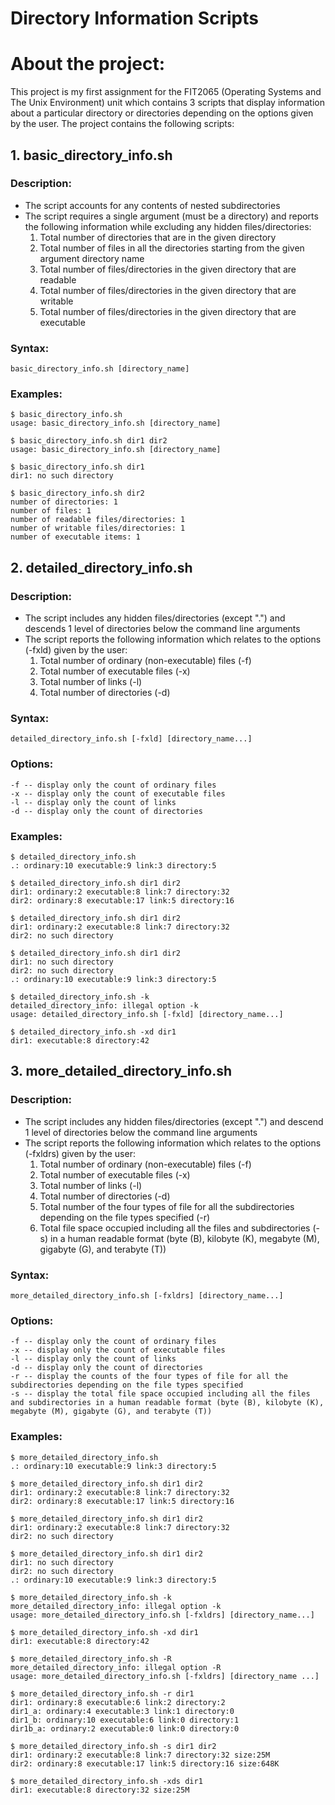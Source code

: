 # Directory Information Scripts

# About the project:
This project is my first assignment for the FIT2065 (Operating Systems and The Unix Environment) unit which contains 3 scripts that display information about a particular directory or directories depending on the options given by the user. The project contains the following scripts:

## 1. basic_directory_info.sh 
### Description:
- The script accounts for any contents of nested subdirectories
- The script requires a single argument (must be a directory) and reports the following information while excluding any hidden files/directories:
  1. Total number of directories that are in the given directory
  2. Total number of files in all the directories starting from the given argument directory name
  3. Total number of files/directories in the given directory that are readable 
  4. Total number of files/directories in the given directory that are writable
  5. Total number of files/directories in the given directory that are executable
   
### Syntax:
    basic_directory_info.sh [directory_name]

### Examples:
    $ basic_directory_info.sh
    usage: basic_directory_info.sh [directory_name]

    $ basic_directory_info.sh dir1 dir2
    usage: basic_directory_info.sh [directory_name]

    $ basic_directory_info.sh dir1
    dir1: no such directory

    $ basic_directory_info.sh dir2
    number of directories: 1
    number of files: 1
    number of readable files/directories: 1
    number of writable files/directories: 1
    number of executable items: 1
    
## 2. detailed_directory_info.sh 
### Description:
- The script includes any hidden files/directories (except ".") and descends 1 level of directories below the command line arguments
- The script reports the following information which relates to the options (-fxld) given by the user:
  1. Total number of ordinary (non-executable) files (-f)
  2. Total number of executable files (-x)
  3. Total number of links (-l)
  4. Total number of directories (-d)
   
### Syntax:
    detailed_directory_info.sh [-fxld] [directory_name...]

### Options:
    -f -- display only the count of ordinary files
    -x -- display only the count of executable files
    -l -- display only the count of links
    -d -- display only the count of directories

### Examples:
    $ detailed_directory_info.sh
    .: ordinary:10 executable:9 link:3 directory:5

    $ detailed_directory_info.sh dir1 dir2
    dir1: ordinary:2 executable:8 link:7 directory:32
    dir2: ordinary:8 executable:17 link:5 directory:16

    $ detailed_directory_info.sh dir1 dir2
    dir1: ordinary:2 executable:8 link:7 directory:32
    dir2: no such directory

    $ detailed_directory_info.sh dir1 dir2
    dir1: no such directory
    dir2: no such directory
    .: ordinary:10 executable:9 link:3 directory:5

    $ detailed_directory_info.sh -k
    detailed_directory_info: illegal option -k
    usage: detailed_directory_info.sh [-fxld] [directory_name...]

    $ detailed_directory_info.sh -xd dir1
    dir1: executable:8 directory:42
 
 ## 3. more_detailed_directory_info.sh 
### Description:
- The script includes any hidden files/directories (except ".") and descend 1 level of directories below the command line arguments
- The script reports the following information which relates to the options (-fxldrs) given by the user:
  1. Total number of ordinary (non-executable) files (-f)
  2. Total number of executable files (-x)
  3. Total number of links (-l)
  4. Total number of directories (-d)
  5. Total number of the four types of file for all the subdirectories depending on the file types specified (-r)
  6. Total file space occupied including all the files and subdirectories (-s) in a human readable format (byte (B), kilobyte (K), megabyte (M), gigabyte (G), and terabyte (T))
   
### Syntax:
    more_detailed_directory_info.sh [-fxldrs] [directory_name...]

### Options:
    -f -- display only the count of ordinary files
    -x -- display only the count of executable files
    -l -- display only the count of links
    -d -- display only the count of directories
    -r -- display the counts of the four types of file for all the subdirectories depending on the file types specified
    -s -- display the total file space occupied including all the files and subdirectories in a human readable format (byte (B), kilobyte (K), megabyte (M), gigabyte (G), and terabyte (T))

### Examples:
    $ more_detailed_directory_info.sh
    .: ordinary:10 executable:9 link:3 directory:5

    $ more_detailed_directory_info.sh dir1 dir2
    dir1: ordinary:2 executable:8 link:7 directory:32
    dir2: ordinary:8 executable:17 link:5 directory:16

    $ more_detailed_directory_info.sh dir1 dir2
    dir1: ordinary:2 executable:8 link:7 directory:32
    dir2: no such directory

    $ more_detailed_directory_info.sh dir1 dir2
    dir1: no such directory
    dir2: no such directory
    .: ordinary:10 executable:9 link:3 directory:5

    $ more_detailed_directory_info.sh -k
    more_detailed_directory_info: illegal option -k
    usage: more_detailed_directory_info.sh [-fxldrs] [directory_name...]

    $ more_detailed_directory_info.sh -xd dir1
    dir1: executable:8 directory:42

    $ more_detailed_directory_info.sh -R
    more_detailed_directory_info: illegal option -R
    usage: more_detailed_directory_info.sh [-fxldrs] [directory_name ...]

    $ more_detailed_directory_info.sh -r dir1
    dir1: ordinary:8 executable:6 link:2 directory:2
    dir1_a: ordinary:4 executable:3 link:1 directory:0
    dir1_b: ordinary:10 executable:6 link:0 directory:1
    dir1b_a: ordinary:2 executable:0 link:0 directory:0

    $ more_detailed_directory_info.sh -s dir1 dir2
    dir1: ordinary:2 executable:8 link:7 directory:32 size:25M
    dir2: ordinary:8 executable:17 link:5 directory:16 size:648K

    $ more_detailed_directory_info.sh -xds dir1
    dir1: executable:8 directory:32 size:25M
